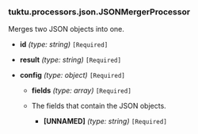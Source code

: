 ### tuktu.processors.json.JSONMergerProcessor
Merges two JSON objects into one.

  * **id** *(type: string)* `[Required]`

  * **result** *(type: string)* `[Required]`

  * **config** *(type: object)* `[Required]`

    * **fields** *(type: array)* `[Required]`
    - The fields that contain the JSON objects.

      * **[UNNAMED]** *(type: string)* `[Required]`

